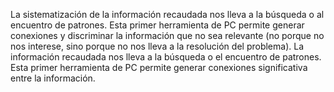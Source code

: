 La sistematización de la información recaudada nos lleva a la búsqueda o al encuentro de patrones. Esta primer herramienta de PC permite generar conexiones y discriminar la información que no sea relevante (no porque no nos interese, sino porque no nos lleva a la resolución del problema).
La información recaudada nos lleva a la búsqueda o el encuentro de patrones. Esta primer herramienta de PC permite generar conexiones significativa entre la información.
